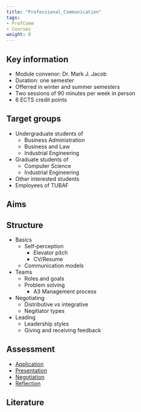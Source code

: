 ```yaml
---
title: "Professional_Communication"
tags:
- ProfComm
- Courses
weight: 0
---
```


## Key information
- Module convenor: Dr. Mark J. Jacob
- Duration: one semester
- Offerred in winter and summer semesters
- Two sessions of 90 minutes per week in person
- 6 ECTS credit points 
## Target groups
- Undergraduate students of
	- Business Administration
	- Business and Law
	- Industrial Engineering
- Graduate students of
	- Computer Science
	- Industrial Engineering
- Other interested students
- Employees of TUBAF
## Aims
## Structure
- Basics
	- Self-perception
		- Elevator pitch
		- CV/Resume
	- Communication models
- Teams
	- Roles and goals
	- Problem solving
		- A3 Management process
- Negotiating
	- Distributive vs integrative
	- Negitiator types
- Leading
	- Leadership styles
	- Giving and receiving feedback
## Assessment
- [Application](/notes/Application.md)
- [Presentation](/notes/Presentation.md)
- [Negotiation](/notes/Negotiation.md)
- [Reflection](/notes/Reflection.md)
## Literature


